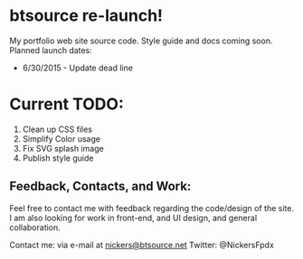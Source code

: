 # btsource re-launch!

My portfolio web site source code. Style guide and docs coming soon.
Planned launch dates:
* 6/30/2015 - Update dead line

# Current TODO:
1. Clean up CSS files
2. Simplify Color usage
3. Fix SVG splash image
3. Publish style guide


## Feedback, Contacts, and Work:

Feel free to contact me with feedback regarding the code/design of the site. I am also looking for work in front-end, and UI design, and general collaboration.

Contact me: via e-mail at nickers@btsource.net
Twitter: @NickersFpdx
